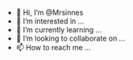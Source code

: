 - 👋 Hi, I’m @Mrsinnes
- 👀 I’m interested in ...
- 🌱 I’m currently learning ...
- 💞️ I’m looking to collaborate on ...
- 📫 How to reach me ...

<!---
Mrsinnes/Mrsinnes is a ✨ special ✨ repository because its `README.md` (this file) appears on your GitHub profile.
You can click the Preview link to take a look at your changes.
--->
